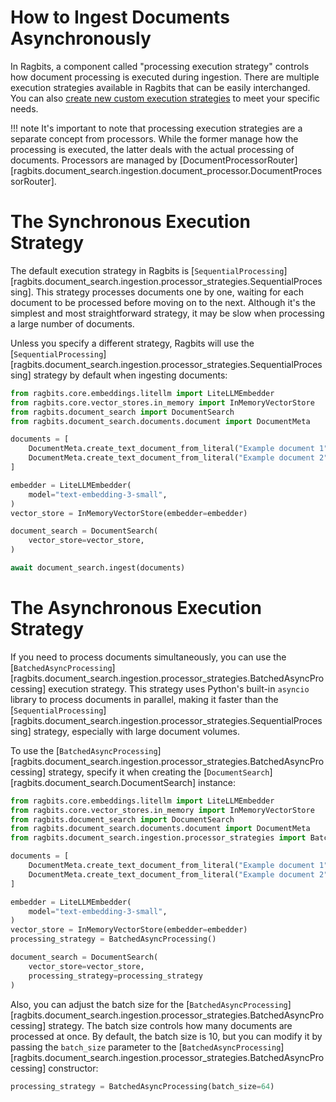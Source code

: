 # How to Ingest Documents Asynchronously

In Ragbits, a component called "processing execution strategy" controls how document processing is executed during ingestion. There are multiple execution strategies available in Ragbits that can be easily interchanged. You can also [create new custom execution strategies](create_custom_execution_strategy.md) to meet your specific needs.

!!! note
    It's important to note that processing execution strategies are a separate concept from processors. While the former manage how the processing is executed, the latter deals with the actual processing of documents. Processors are managed by [DocumentProcessorRouter][ragbits.document_search.ingestion.document_processor.DocumentProcessorRouter].

# The Synchronous Execution Strategy

The default execution strategy in Ragbits is [`SequentialProcessing`][ragbits.document_search.ingestion.processor_strategies.SequentialProcessing]. This strategy processes documents one by one, waiting for each document to be processed before moving on to the next. Although it's the simplest and most straightforward strategy, it may be slow when processing a large number of documents.

Unless you specify a different strategy, Ragbits will use the [`SequentialProcessing`][ragbits.document_search.ingestion.processor_strategies.SequentialProcessing] strategy by default when ingesting documents:

```python
from ragbits.core.embeddings.litellm import LiteLLMEmbedder
from ragbits.core.vector_stores.in_memory import InMemoryVectorStore
from ragbits.document_search import DocumentSearch
from ragbits.document_search.documents.document import DocumentMeta

documents = [
    DocumentMeta.create_text_document_from_literal("Example document 1"),
    DocumentMeta.create_text_document_from_literal("Example document 2"),
]

embedder = LiteLLMEmbedder(
    model="text-embedding-3-small",
)
vector_store = InMemoryVectorStore(embedder=embedder)

document_search = DocumentSearch(
    vector_store=vector_store,
)

await document_search.ingest(documents)
```

# The Asynchronous Execution Strategy

If you need to process documents simultaneously, you can use the [`BatchedAsyncProcessing`][ragbits.document_search.ingestion.processor_strategies.BatchedAsyncProcessing] execution strategy. This strategy uses Python's built-in `asyncio` library to process documents in parallel, making it faster than the [`SequentialProcessing`][ragbits.document_search.ingestion.processor_strategies.SequentialProcessing] strategy, especially with large document volumes.

To use the [`BatchedAsyncProcessing`][ragbits.document_search.ingestion.processor_strategies.BatchedAsyncProcessing] strategy, specify it when creating the [`DocumentSearch`][ragbits.document_search.DocumentSearch] instance:

```python
from ragbits.core.embeddings.litellm import LiteLLMEmbedder
from ragbits.core.vector_stores.in_memory import InMemoryVectorStore
from ragbits.document_search import DocumentSearch
from ragbits.document_search.documents.document import DocumentMeta
from ragbits.document_search.ingestion.processor_strategies import BatchedAsyncProcessing

documents = [
    DocumentMeta.create_text_document_from_literal("Example document 1"),
    DocumentMeta.create_text_document_from_literal("Example document 2"),
]

embedder = LiteLLMEmbedder(
    model="text-embedding-3-small",
)
vector_store = InMemoryVectorStore(embedder=embedder)
processing_strategy = BatchedAsyncProcessing()

document_search = DocumentSearch(
    vector_store=vector_store,
    processing_strategy=processing_strategy
)
```

Also, you can adjust the batch size for the [`BatchedAsyncProcessing`][ragbits.document_search.ingestion.processor_strategies.BatchedAsyncProcessing] strategy. The batch size controls how many documents are processed at once. By default, the batch size is 10, but you can modify it by passing the `batch_size` parameter to the [`BatchedAsyncProcessing`][ragbits.document_search.ingestion.processor_strategies.BatchedAsyncProcessing] constructor:

```python
processing_strategy = BatchedAsyncProcessing(batch_size=64)
```